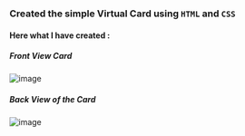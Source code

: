 ### Created the simple Virtual Card using `HTML` and `CSS`

#### Here what I have created :

##### Front View Card
![image](https://github.com/user-attachments/assets/d506fb5d-eb99-4ed6-a000-23f7eda8d963)


##### Back View of the Card
![image](https://github.com/user-attachments/assets/9a7d60c6-a763-4460-aec9-e1436391dc4f)


